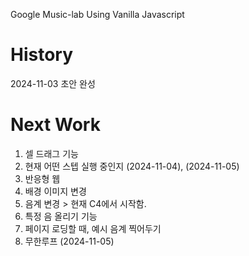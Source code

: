 Google Music-lab Using Vanilla Javascript


# History
2024-11-03 초안 완성

# Next Work
1. 셀 드래그 기능
2. 현재 어떤 스텝 실행 중인지 (2024-11-04), (2024-11-05)
3. 반응형 웹
4. 배경 이미지 변경
5. 음계 변경 > 현재 C4에서 시작함.
6. 특정 음 올리기 기능
7. 페이지 로딩할 때, 예시 음계 찍어두기
8. 무한루프 (2024-11-05)
